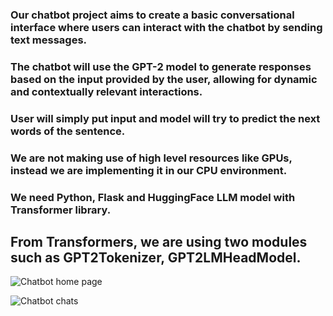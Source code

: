 ### Our chatbot project aims to create a basic conversational interface where users can interact with the chatbot by sending text messages. 
### The chatbot will use the GPT-2 model to generate responses based on the input provided by the user, allowing for dynamic and contextually relevant interactions. 
### User will simply put input and model will try to predict the next words of the sentence.

### We are not making use of high level resources like GPUs, instead we are implementing it in our CPU environment. 
### We need Python, Flask and HuggingFace LLM model with Transformer library.

## From Transformers, we are using two modules such as GPT2Tokenizer, GPT2LMHeadModel.


![Chatbot home page](https://github.com/akshaytekam/Data-To-Info_Labs/assets/42464327/30583aaa-789f-4db4-96d9-b7090375a381)


![Chatbot chats](https://github.com/akshaytekam/Data-To-Info_Labs/assets/42464327/01b2ed85-5464-4c01-9c87-e37a77374578)

